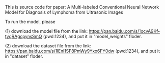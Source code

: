 This is source code for paper: A Multi-labeled Conventional Neural Network Model for Diagnosis of Lymphoma from Ultrasonic Images

To run the model, please

(1) download the model file from the link: https://pan.baidu.com/s/1ocvA9Kf-tygRAgcpynsSmQ  (pwd:1234), and put it in "model_weights" floder.

(2) download the dataset file from the link: https://pan.baidu.com/s/1IEnl1SF8PmWy9Yxo6FY0dw (pwd:1234), and put it in "dataset" floder.
